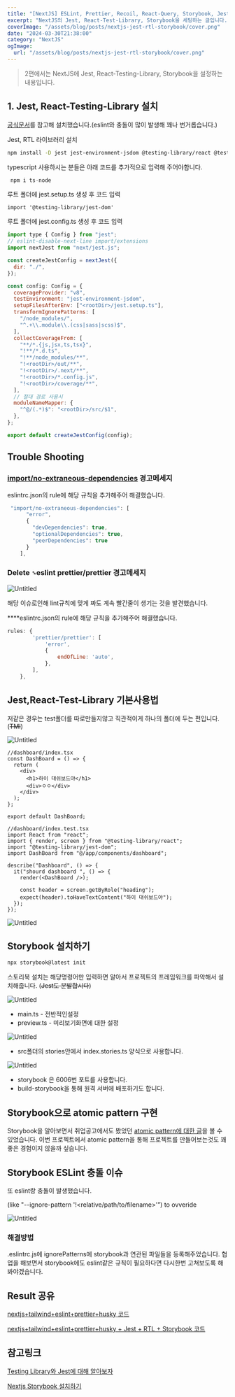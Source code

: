 ```yaml
---
title: "[NextJS] ESLint, Prettier, Recoil, React-Query, Storybook, Jest 설정 - 2편"
excerpt: "NextJS의 Jest, React-Test-Library, Storybook을 세팅하는 글입니다."
coverImage: "/assets/blog/posts/nextjs-jest-rtl-storybook/cover.png"
date: "2024-03-30T21:38:00"
category: "NextJS"
ogImage:
  url: "/assets/blog/posts/nextjs-jest-rtl-storybook/cover.png"
---
```


> 2편에서는 NextJS에 Jest, React-Testing-Library, Storybook을 설정하는 내용입니다.

## 1. Jest, React-Testing-Library 설치

[공식문서](https://nextjs.org/docs/app/building-your-application/testing/jest)를 참고해 설치했습니다.(eslint와 충돌이 많이 발생해 꽤나 번거롭습니다.)

Jest, RTL 라이브러리 설치

```bash
npm install -D jest jest-environment-jsdom @testing-library/react @testing-library/jest-dom
```

typescript 사용하시는 분들은 아래 코드를 추가적으로 입력해 주어야합니다.

```jsx
 npm i ts-node
```

루트 폴더에 jest.setup.ts 생성 후 코드 입력

```
import '@testing-library/jest-dom'
```

루트 폴더에 jest.config.ts 생성 후 코드 입력

```jsx
import type { Config } from "jest";
// eslint-disable-next-line import/extensions
import nextJest from "next/jest.js";

const createJestConfig = nextJest({
  dir: "./",
});

const config: Config = {
  coverageProvider: "v8",
  testEnvironment: "jest-environment-jsdom",
  setupFilesAfterEnv: ["<rootDir>/jest.setup.ts"],
  transformIgnorePatterns: [
    "/node_modules/",
    "^.+\\.module\\.(css|sass|scss)$",
  ],
  collectCoverageFrom: [
    "**/*.{js,jsx,ts,tsx}",
    "!**/*.d.ts",
    "!**/node_modules/**",
    "!<rootDir>/out/**",
    "!<rootDir>/.next/**",
    "!<rootDir>/*.config.js",
    "!<rootDir>/coverage/**",
  ],
  // 절대 경로 사용시
  moduleNameMapper: {
    "^@/(.*)$": "<rootDir>/src/$1",
  },
};

export default createJestConfig(config);
```

## Trouble Shooting

### **[import/no-extraneous-dependencies](https://github.com/import-js/eslint-plugin-import/blob/v2.29.1/docs/rules/no-extraneous-dependencies.md) 경고메세지**

eslintrc.json의 rule에 해당 규칙을 추가해주어 해결했습니다.

```jsx
 "import/no-extraneous-dependencies": [
      "error",
      {
        "devDependencies": true,
        "optionalDependencies": true,
        "peerDependencies": true
      }
    ],
```

### Delete `␍`eslint prettier/prettier 경고메세지

![Untitled](/assets/blog/posts/nextjs-jest-rtl-storybook/1.png)

해당 이슈로인해 lint규칙에 맞게 짜도 계속 빨간줄이 생기는 것을 발견했습니다.

\*\*\*\*eslintrc.json의 rule에 해당 규칙을 추가해주어 해결했습니다.

```jsx
rules: {
        'prettier/prettier': [
            'error',
            {
                endOfLine: 'auto',
            },
        ],
    },
```

## Jest,React-Test-Library 기본사용법

저같은 경우는 test폴더를 따로만들지않고 직관적이게 하나의 폴더에 두는 편입니다. (~~TMI~~)

![Untitled](/assets/blog/posts/nextjs-jest-rtl-storybook/2.png)

```tsx
//dashboard/index.tsx
const DashBoard = () => {
  return (
    <div>
      <h1>하이 대쉬보드야</h1>
      <div>ㅇㅇ</div>
    </div>
  );
};

export default DashBoard;
```

```tsx
//dashboard/index.test.tsx
import React from "react";
import { render, screen } from "@testing-library/react";
import "@testing-library/jest-dom";
import DashBoard from "@/app/components/dashboard";

describe("Dashboard", () => {
  it("shourd dashboard ", () => {
    render(<DashBoard />);

    const header = screen.getByRole("heading");
    expect(header).toHaveTextContent("하이 대쉬보드야");
  });
});
```

![Untitled](/assets/blog/posts/nextjs-jest-rtl-storybook/3.png)

## Storybook 설치하기

```bash
npx storybook@latest init
```

스토리북 설치는 해당명령어만 입력하면 알아서 프로젝트의 프레임워크를 파악해서 설치해줍니다. (~~Jest도 분발합시다~~)

![Untitled](/assets/blog/posts/nextjs-jest-rtl-storybook/4.png)

- main.ts - 전반적인설정
- preview.ts - 미리보기화면에 대한 설정

![Untitled](/assets/blog/posts/nextjs-jest-rtl-storybook/5.png)

- src폴더의 stories안에서 index.stories.ts 양식으로 사용합니다.

![Untitled](/assets/blog/posts/nextjs-jest-rtl-storybook/6.png)

- storybook 은 6006번 포트를 사용합니다.
- build-storybook을 통해 원격 서버에 배포하기도 합니다.

## Storybook으로 atomic pattern 구현

Storybook을 알아보면서 취업공고에서도 봤었던 [atomic pattern에 대한 글](https://fe-developers.kakaoent.com/2022/220505-how-page-part-use-atomic-design-system/)을 볼 수 있었습니다. 이번 프로젝트에서 atomic pattern을 통해 프로젝트를 만들어보는것도 꽤 좋은 경험이지 않을까 싶습니다.

## Storybook ESLint 충돌 이슈

또 eslint랑 충돌이 발생했습니다.

(like "--ignore-pattern '!<relative/path/to/filename>'”) to ovveride

![Untitled](/assets/blog/posts/nextjs-jest-rtl-storybook/7.png)

### 해결방법

.eslintrc.js에 ignorePatterns에 storybook과 연관된 파일들을 등록해주었습니다. 협업을 해보면서 storybook에도 eslint같은 규칙이 필요하다면 다시한번 고쳐보도록 해봐야겠습니다.

## Result 공유

[nextjs+tailwind+eslint+prettier+husky 코드](https://github.com/youngduck/next-eslint-prettier-husky-boilersetting/releases/tag/1.0)

[nextjs+tailwind+eslint+prettier+husky + Jest + RTL + Storybook 코드](https://github.com/youngduck/next-eslint-prettier-husky-boilersetting/releases/tag/1.0)

## 참고링크

[Testing Library와 Jest에 대해 알아보자](https://velog.io/@wlwl99/Testing-Library-Jest)

[Nextjs Storybook 설치하기](https://cheolsker.tistory.com/82)
